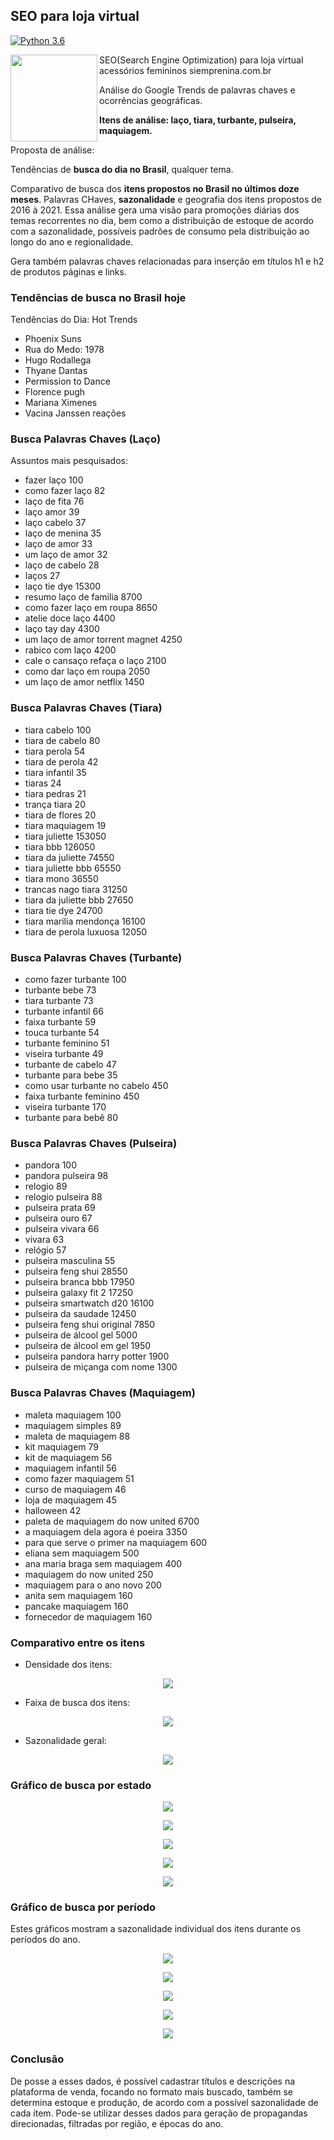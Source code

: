 ## SEO para loja virtual

[![Python 3.6](https://img.shields.io/badge/Python-3.8-blue.svg)](#)

<a href='https://github.com/jamesgilbs/portifolio/tree/main/longshort-cointegracao'><img src='https://github.com/jamesgilbs/portifolio/blob/main/seo/figures/O-que-e-SEO-1-Doka-Comunicacao.jpg' align="left" height="139" /></a>
SEO(Search Engine Optimization) para loja virtual acessórios femininos siemprenina.com.br

Análise do Google Trends de palavras chaves e ocorrências geográficas. 

**Itens de análise: laço, tiara, turbante, pulseira, maquiagem.**

Proposta de análise:

Tendências de **busca do dia no Brasil**, qualquer tema.

Comparativo de busca dos **itens propostos no Brasil no últimos doze meses**.
Palavras CHaves, **sazonalidade** e geografia dos itens propostos de 2016 à 2021.
Essa análise gera uma visão para promoções diárias dos temas recorrentes no dia, bem como a distribuição de estoque de acordo com a sazonalidade, possíveis padrões de consumo pela distribuição ao longo do ano e regionalidade.

Gera também palavras chaves relacionadas para inserção em títulos h1 e h2 de produtos páginas e links.

### Tendências de busca no Brasil hoje

Tendências do Dia: Hot Trends
- Phoenix Suns
- Rua do Medo: 1978
- Hugo Rodallega
- Thyane Dantas
- Permission to Dance
- Florence pugh
- Mariana Ximenes
- Vacina Janssen reações

### Busca Palavras Chaves (Laço)

Assuntos mais pesquisados:
* fazer laço    100
* como fazer laço     82
* laço de fita     76
* laço amor     39
* laço cabelo     37
* laço de menina     35
* laço de amor     33
* um laço de amor     32
* laço de cabelo     28
* laços     27
* laço tie dye  15300
* resumo laço de familia   8700
* como fazer laço em roupa   8650
* atelie doce laço   4400
* laço tay day   4300
* um laço de amor torrent magnet   4250
* rabico com laço   4200
* cale o cansaço refaça o laço   2100
* como dar laço em roupa   2050
* um laço de amor netflix   1450

### Busca Palavras Chaves (Tiara)
* tiara cabelo    100
* tiara de cabelo     80
* tiara perola     54
* tiara de perola     42
* tiara infantil     35
* tiaras     24
* tiara pedras     21
* trança tiara     20
* tiara de flores     20
* tiara maquiagem     19
* tiara juliette  153050
* tiara bbb  126050
* tiara da juliette   74550
* tiara juliette bbb   65550
* tiara mono   36550
* trancas nago tiara   31250
* tiara da juliette bbb   27650
* tiara tie dye   24700
* tiara marilia mendonça   16100
* tiara de perola luxuosa   12050

### Busca Palavras Chaves (Turbante)
* como fazer turbante    100
* turbante bebe     73
* tiara turbante     73
* turbante infantil     66
* faixa turbante     59
* touca turbante     54
* turbante feminino     51
* viseira turbante     49
* turbante de cabelo     47
* turbante para bebe     35
* como usar turbante no cabelo    450
* faixa turbante feminino    450
* viseira turbante    170
* turbante para bebê     80

### Busca Palavras Chaves (Pulseira)
* pandora    100
* pandora pulseira     98
* relogio     89
* relogio pulseira     88
* pulseira prata     69
* pulseira ouro     67
* pulseira vivara     66
* vivara     63
* relógio     57
* pulseira masculina     55
* pulseira feng shui  28550
* pulseira branca bbb  17950
* pulseira galaxy fit 2  17250
* pulseira smartwatch d20  16100
* pulseira da saudade  12450
* pulseira feng shui original   7850
* pulseira de álcool gel   5000
* pulseira de álcool em gel   1950
* pulseira pandora harry potter   1900
* pulseira de miçanga com nome   1300

### Busca Palavras Chaves (Maquiagem)
* maleta maquiagem    100
* maquiagem simples     89
* maleta de maquiagem     88
* kit maquiagem     79
* kit de maquiagem     56
* maquiagem infantil     56
* como fazer maquiagem     51
* curso de maquiagem     46
* loja de maquiagem     45
* halloween     42
* paleta de maquiagem do now united   6700
* a maquiagem dela agora é poeira   3350
* para que serve o primer na maquiagem    600
* eliana sem maquiagem    500
* ana maria braga sem maquiagem    400
* maquiagem do now united    250
* maquiagem para o ano novo    200
* anita sem maquiagem    160
* pancake maquiagem    160
* fornecedor de maquiagem    160 

### Comparativo entre os itens

* Densidade dos itens:

<p align="center">
  <img width="" height="" src="figures/densi.png">
</p>

* Faixa de busca dos itens:

<p align="center">
  <img width="" height="" src="figures/box.png">
</p>

* Sazonalidade geral:

<p align="center">
  <img width="" height="" src="figures/saz.png">
</p>

### Gráfico de busca por estado

<p align="center">
  <img width="" height="" src="figures/graph-laco.png">
</p>

<p align="center">
  <img width="" height="" src="figures/graph-tiara.png">
</p>

<p align="center">
  <img width="" height="" src="figures/graph-turbante.png">
</p>

<p align="center">
  <img width="" height="" src="figures/graph-pulseira.png">
</p>

<p align="center">
  <img width="" height="" src="figures/graph-maquiagem.png">
</p>

### Gráfico de busca por período
Estes gráficos mostram a sazonalidade individual dos itens durante os períodos do ano.

<p align="center">
  <img width="" height="" src="figures/per-laco.png">
</p>

<p align="center">
  <img width="" height="" src="figures/per-tiara.png">
</p>

<p align="center">
  <img width="" height="" src="figures/per-turbante.png">
</p>

<p align="center">
  <img width="" height="" src="figures/per-pulseira.png">
</p>

<p align="center">
  <img width="" height="" src="figures/per-maquiagem.png">
</p>

### Conclusão

De posse a esses dados, é possível cadastrar títulos e descrições na plataforma de venda, focando no formato mais buscado, também se determina estoque e produção, de acordo com a possível sazonalidade de cada ítem. Pode-se utilizar desses dados para geração de propagandas direcionadas, filtradas por região, e épocas do ano.
